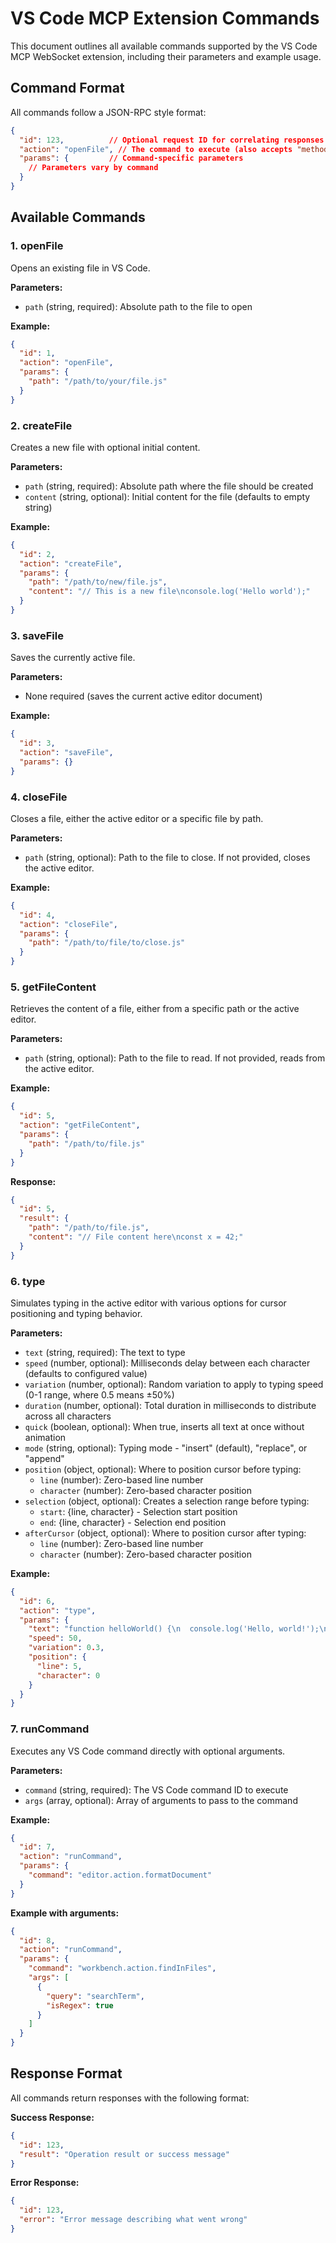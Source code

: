 # VS Code MCP Extension Commands

This document outlines all available commands supported by the VS Code MCP WebSocket extension, including their parameters and example usage.

## Command Format

All commands follow a JSON-RPC style format:

```json
{
  "id": 123,          // Optional request ID for correlating responses
  "action": "openFile", // The command to execute (also accepts "method" as alias)
  "params": {         // Command-specific parameters
    // Parameters vary by command
  }
}
```

## Available Commands

### 1. openFile

Opens an existing file in VS Code.

**Parameters:**
- `path` (string, required): Absolute path to the file to open

**Example:**
```json
{
  "id": 1,
  "action": "openFile",
  "params": {
    "path": "/path/to/your/file.js"
  }
}
```

### 2. createFile

Creates a new file with optional initial content.

**Parameters:**
- `path` (string, required): Absolute path where the file should be created
- `content` (string, optional): Initial content for the file (defaults to empty string)

**Example:**
```json
{
  "id": 2,
  "action": "createFile",
  "params": {
    "path": "/path/to/new/file.js",
    "content": "// This is a new file\nconsole.log('Hello world');"
  }
}
```

### 3. saveFile

Saves the currently active file.

**Parameters:**
- None required (saves the current active editor document)

**Example:**
```json
{
  "id": 3,
  "action": "saveFile",
  "params": {}
}
```

### 4. closeFile

Closes a file, either the active editor or a specific file by path.

**Parameters:**
- `path` (string, optional): Path to the file to close. If not provided, closes the active editor.

**Example:**
```json
{
  "id": 4,
  "action": "closeFile",
  "params": {
    "path": "/path/to/file/to/close.js"
  }
}
```

### 5. getFileContent

Retrieves the content of a file, either from a specific path or the active editor.

**Parameters:**
- `path` (string, optional): Path to the file to read. If not provided, reads from the active editor.

**Example:**
```json
{
  "id": 5,
  "action": "getFileContent",
  "params": {
    "path": "/path/to/file.js"
  }
}
```

**Response:**
```json
{
  "id": 5,
  "result": {
    "path": "/path/to/file.js",
    "content": "// File content here\nconst x = 42;"
  }
}
```

### 6. type

Simulates typing in the active editor with various options for cursor positioning and typing behavior.

**Parameters:**
- `text` (string, required): The text to type
- `speed` (number, optional): Milliseconds delay between each character (defaults to configured value)
- `variation` (number, optional): Random variation to apply to typing speed (0-1 range, where 0.5 means ±50%)
- `duration` (number, optional): Total duration in milliseconds to distribute across all characters
- `quick` (boolean, optional): When true, inserts all text at once without animation
- `mode` (string, optional): Typing mode - "insert" (default), "replace", or "append"
- `position` (object, optional): Where to position cursor before typing:
  - `line` (number): Zero-based line number
  - `character` (number): Zero-based character position
- `selection` (object, optional): Creates a selection range before typing:
  - `start`: {line, character} - Selection start position
  - `end`: {line, character} - Selection end position
- `afterCursor` (object, optional): Where to position cursor after typing:
  - `line` (number): Zero-based line number
  - `character` (number): Zero-based character position

**Example:**
```json
{
  "id": 6,
  "action": "type",
  "params": {
    "text": "function helloWorld() {\n  console.log('Hello, world!');\n}",
    "speed": 50,
    "variation": 0.3,
    "position": {
      "line": 5,
      "character": 0
    }
  }
}
```

### 7. runCommand

Executes any VS Code command directly with optional arguments.

**Parameters:**
- `command` (string, required): The VS Code command ID to execute
- `args` (array, optional): Array of arguments to pass to the command

**Example:**
```json
{
  "id": 7,
  "action": "runCommand",
  "params": {
    "command": "editor.action.formatDocument"
  }
}
```

**Example with arguments:**
```json
{
  "id": 8,
  "action": "runCommand",
  "params": {
    "command": "workbench.action.findInFiles",
    "args": [
      {
        "query": "searchTerm",
        "isRegex": true
      }
    ]
  }
}
```

## Response Format

All commands return responses with the following format:

**Success Response:**
```json
{
  "id": 123,
  "result": "Operation result or success message"
}
```

**Error Response:**
```json
{
  "id": 123,
  "error": "Error message describing what went wrong"
}
```